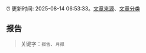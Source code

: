 :alarm_clock: 更新时间: 2025-08-14 06:53:33。[文章来源](/README.md)、[文章分类](/TAGS.md)

## 报告


> 关键字：`报告`、`月报`




